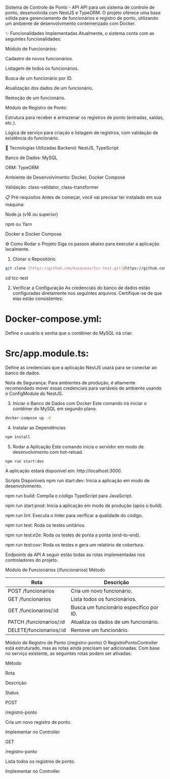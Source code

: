 Sistema de Controle de Ponto - API
API para um sistema de controle de ponto, desenvolvida com NestJS e TypeORM. O projeto oferece uma base sólida para gerenciamento de funcionários e registro de ponto, utilizando um ambiente de desenvolvimento conteinerizado com Docker.

✨ Funcionalidades Implementadas
Atualmente, o sistema conta com as seguintes funcionalidades:

Módulo de Funcionários:

Cadastro de novos funcionários.

Listagem de todos os funcionários.

Busca de um funcionário por ID.

Atualização dos dados de um funcionário.

Remoção de um funcionário.

Módulo de Registro de Ponto:

Estrutura para receber e armazenar os registros de ponto (entradas, saídas, etc.).

Lógica de serviço para criação e listagem de registros, com validação de existência do funcionário.

🚀 Tecnologias Utilizadas
Backend: NestJS, TypeScript

Banco de Dados: MySQL

ORM: TypeORM

Ambiente de Desenvolvimento: Docker, Docker Compose

Validação: class-validator, class-transformer

📋 Pré-requisitos
Antes de começar, você vai precisar ter instalado em sua máquina:

Node.js (v16 ou superior)

npm ou Yarn

Docker e Docker Compose

⚙️ Como Rodar o Projeto
Siga os passos abaixo para executar a aplicação localmente.

1. Clonar o Repositório
```bash
git clone [https://github.com/kaiqueav/tcc-test.git](https://github.com/kaiqueav/tcc-test.git)
```
cd tcc-test

2. Verificar a Configuração
As credenciais do banco de dados estão configuradas diretamente nos seguintes arquivos. Certifique-se de que elas estão consistentes:

# Docker-compose.yml: 
Define o usuário e senha que o contêiner do MySQL irá criar.

# Src/app.module.ts: 
Define as credenciais que a aplicação NestJS usará para se conectar ao banco de dados.

Nota de Segurança: Para ambientes de produção, é altamente recomendado mover essas credenciais para variáveis de ambiente usando o ConfigModule do NestJS.

3. Iniciar o Banco de Dados com Docker
Este comando irá iniciar o contêiner do MySQL em segundo plano.
```bash
docker-compose up -d
```
4. Instalar as Dependências
``` bash
npm install
```
5. Rodar a Aplicação
Este comando inicia o servidor em modo de desenvolvimento com hot-reload.
```bash
npm run start:dev
```

A aplicação estará disponível em:  http://localhost:3000.

Scripts Disponíveis
npm run start:dev: Inicia a aplicação em modo de desenvolvimento.

npm run build: Compila o código TypeScript para JavaScript.

npm run start:prod: Inicia a aplicação em modo de produção (após o build).

npm run lint: Executa o linter para verificar a qualidade do código.

npm run test: Roda os testes unitários.

npm run test:e2e: Roda os testes de ponta a ponta (end-to-end).

npm run test:cov: Roda os testes e gera um relatório de cobertura.

Endpoints da API
A seguir estão todas as rotas implementadas nos controladores do projeto.

Módulo de Funcionários (/funcionarios)
Método

|Rota | Descrição
|--------- |-------------|
POST /funcionarios| Cria um novo funcionário.
|GET /funcionarios| Lista todos os funcionários.
GET /funcionarios/:id| Busca um funcionário específico por ID. 
PATCH /funcionarios/:id | Atualiza os dados de um funcionário.
DELETE/funcionarios/:id|Remove um funcionário.

Módulo de Registro de Ponto (/registro-ponto)
O RegistroPontoController está estruturado, mas as rotas ainda precisam ser adicionadas. Com base no serviço existente, as seguintes rotas podem ser ativadas:

Método

Rota

Descrição

Status

POST

/registro-ponto

Cria um novo registro de ponto.

Implementar no Controller

GET

/registro-ponto

Lista todos os registros de ponto.

Implementar no Controller


